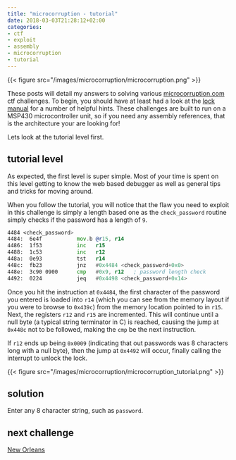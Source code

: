 ```yaml
---
title: "microcorruption - tutorial"
date: 2018-03-03T21:28:12+02:00
categories: 
- ctf
- exploit
- assembly
- microcorruption
- tutorial
---
```


{{< figure src="/images/microcorruption/microcorruption.png" >}}

These posts will detail my answers to solving various [microcorruption.com](https://microcorruption.com) ctf challenges. To begin, you should have at least had a look at the [lock manual](https://microcorruption.com/manual.pdf) for a number of helpful hints. These challenges are built to run on a MSP430 microcontroller unit, so if you need any assembly references, that is the architecture your are looking for!

Lets look at the tutorial level first.
<!--more-->

## tutorial level

As expected, the first level is super simple. Most of your time is spent on this level getting to know the web based debugger as well as general tips and tricks for moving around.

When you follow the tutorial, you will notice that the flaw you need to exploit in this challenge is simply a length based one as the `check_password` routine simply checks if the password has a length of `9`.

```asm
4484 <check_password>
4484:  6e4f           mov.b @r15, r14
4486:  1f53           inc   r15
4488:  1c53           inc   r12
448a:  0e93           tst   r14
448c:  fb23           jnz   #0x4484 <check_password+0x0>
448e:  3c90 0900      cmp   #0x9, r12   ; password length check
4492:  0224           jeq   #0x4498 <check_password+0x14>
```

Once you hit the instruction at `0x4484`, the first character of the password you entered is loaded into `r14` (which you can see from the memory layout if you were to browse to `0x439c`) from the memory location pointed to in `r15`. Next, the registers `r12` and `r15` are incremented. This will continue until a null byte (a typical string terminator in C) is reached, causing the jump at `0x448c` not to be followed, making the `cmp` be the next instruction.

If `r12` ends up being `0x0009` (indicating that out passwords was 8 characters long with a null byte), then the jump at `0x4492` will occur, finally calling the interrupt to unlock the lock.

{{< figure src="/images/microcorruption/microcorruption_tutorial.png" >}}   

## solution

Enter any 8 character string, such as `password`.

## next challenge

[New Orleans](https://leonjza.github.io/blog/2018/03/03/microcorruption---new-orleans/)
